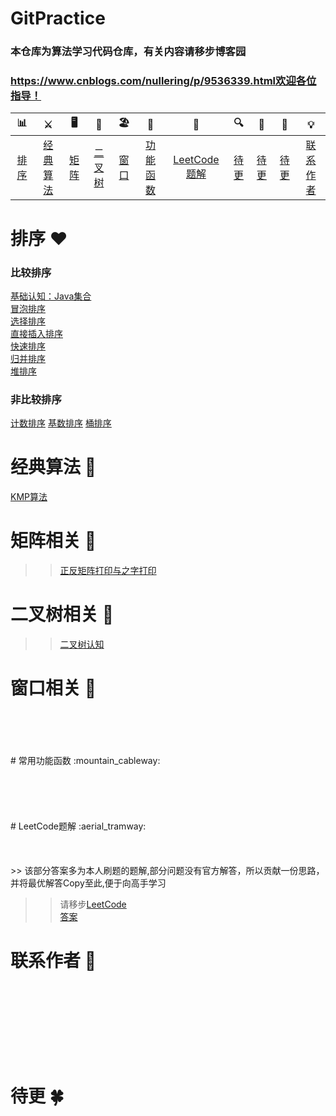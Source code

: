 # GitPractice
### 本仓库为算法学习代码仓库，有关内容请移步博客园
### https://www.cnblogs.com/nullering/p/9536339.html欢迎各位指导！



| 📊 |⚔️ | 🖥 | 🚏 | 🏖  | 🌁| 📮 | 🔍 | 🚀 | 🌈 |💡
| :--------: | :---------: | :---------: | :---------: | :---------: | :---------:| :---------: | :-------: | :-------:| :------:|:------:|
| [排序](#常用排序) | [经典算法](#经典算法)|[矩阵](#矩阵相关) | [二叉树](#二叉树相关) |[窗口](#滑动窗口有关)|[功能函数](#常用功能函数)| [LeetCode题解](#LeetCode题解) |[待更](#待更)|[待更](#待更)| [待更](#待更)|[联系作者](#联系作者) |

# 排序  :heart: 
### 比较排序
 [基础认知：Java集合](https://www.cnblogs.com/nullering/p/9600821.html)<br>
 [冒泡排序](https://www.cnblogs.com/nullering/p/9537321.html)<br>
 [选择排序](https://www.cnblogs.com/nullering/p/9537321.html)<br>
 [直接插入排序](https://www.cnblogs.com/nullering/p/9537321.html)<br>
 [快速排序](https://www.cnblogs.com/nullering/p/9537321.html)<br>
 [归并排序](https://www.cnblogs.com/nullering/p/9537321.html)<br>
 [堆排序](https://www.cnblogs.com/nullering/p/9537321.html)<br>
### 非比较排序
[计数排序](https://www.cnblogs.com/nullering/p/9556567.html)
[基数排序](https://www.cnblogs.com/nullering/p/9556567.html)
[桶排序]()
 
# 经典算法 :traffic_light:

 [KMP算法](https://www.cnblogs.com/nullering/p/9536339.html)
 
 
# 矩阵相关 :construction:
>> [正反矩阵打印与之字打印](https://www.cnblogs.com/nullering/p/9558839.html)

# 二叉树相关 :ocean:
>> [二叉树认知](https://www.cnblogs.com/nullering/p/9564802.html)

# 窗口相关 :ferris_wheel:
<br>
<br>
<br>
<br>
# 常用功能函数 :mountain_cableway:

<br>
<br>
<br>
<br>
<br>
<br>
# LeetCode题解 :aerial_tramway:

<br>
<br>
<br>
<br>
>> 该部分答案多为本人刷题的题解,部分问题没有官方解答，所以贡献一份思路，并将最优解答Copy至此,便于向高手学习

>> 请移步[LeetCode]()<br>
>> [答案](https://github.com/3218870799/algorithmPractice/tree/master/src/com/leetcode)

# 联系作者 :hibiscus:
<br>
<br>
<br>
<br>
<br>
<br>
<br>


# 待更 :four_leaf_clover:

















